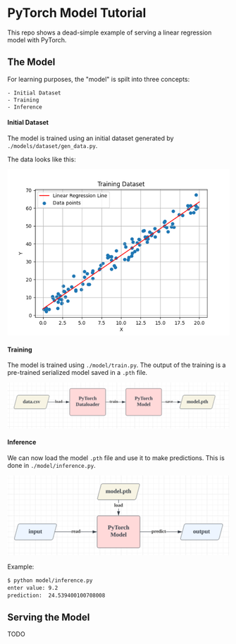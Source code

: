 # PyTorch Model Tutorial

This repo shows a dead-simple example of serving a linear regression model with PyTorch.

## The Model

For learning purposes, the "model" is spilt into three concepts:

    - Initial Dataset
    - Training
    - Inference

#### Initial Dataset

The model is trained using an initial dataset generated by `./models/dataset/gen_data.py`.

The data looks like this:

<img src="model/dataset/data.png" alt="data" width="600"/>

#### Training

The model is trained using `./model/train.py`. The output of the training is a pre-trained serialized model saved in a `.pth` file.

<img src="docs/train.png" alt="train" width="850"/>

#### Inference

We can now load the model `.pth` file and use it to make predictions. This is done in `./model/inference.py`.

<img src="docs/inference.png" alt="inference" width="850"/>

Example:

```bash
$ python model/inference.py
enter value: 9.2
prediction:  24.539400100708008
```

## Serving the Model

TODO